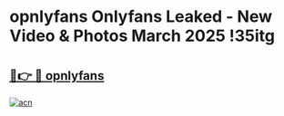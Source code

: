 # opnlyfans Onlyfans Leaked - New Video & Photos March 2025 !35itg

# <h2><a href="https://5e21c6.iuczelnia.edu.pl?title=opnlyfans&ref=35itg">🔗👉 🔴 opnlyfans</a></h2>

[![acn](https://github.com/user-attachments/assets/0f9c940e-d8b0-45ae-aac7-cd30a18b3e1c)](https://5e21c6.iuczelnia.edu.pl?title=opnlyfans&ref=35itg)

